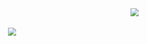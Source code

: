 <img align="right" src="https://visitor-badge.laobi.icu/badge?page_id=BozatzidisLeonidas.BozatzidisLeonidas-" />

<h1 align="center">
    <img src="https://readme-typing-svg.herokuapp.com/?font=Righteous&size=35&center=true&vCenter=true&width=500&height=70&duration=4000&lines=Hi+There!+👋;+I'm+Leonidas+Bozatzidis!;" />
</h1>